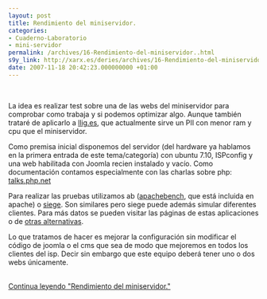 ```yaml
---
layout: post
title: Rendimiento del miniservidor.
categories:
- Cuaderno-Laboratorio
- mini-servidor
permalink: /archives/16-Rendimiento-del-miniservidor..html
s9y_link: http://xarx.es/deries/archives/16-Rendimiento-del-miniservidor..html
date: 2007-11-18 20:42:23.000000000 +01:00
---
```

<br />
<p>La idea es realizar test sobre una de las webs del miniservidor para comprobar como trabaja y si podemos optimizar algo. Aunque también trataré de aplicarlo a <a href="http://llig.es/" target="_blank" title="Ler Llibreries - Llibres i Gr&agrave;cia">llig.es</a>, que actualmente sirve un PII con menor ram y cpu que el miniservidor.</p><p>Como premisa inicial disponemos del servidor (del hardware ya hablamos en la primera entrada de este tema/categoría) con ubuntu 7.10, ISPconfig y una web habilitada con Joomla recien instalado y vacío. Como documentación contamos especialmente con las charlas sobre php: <a target="_blank" href="http://talks.php.net/">talks.php.net</a></p><p>Para realizar las pruebas utilizamos ab (<a href="http://httpd.apache.org/docs/2.2/programs/ab.html" target="_blank" title="ab de apache">apachebench</a>, que está incluida en apache) o <a href="http://www.joedog.org/JoeDog/Siege" target="_blank" title="homepage de siege">siege</a>. Son similares pero siege puede además simular diferentes clientes. Para más datos se pueden  visitar las páginas de estas aplicaciones o de <a href="http://www.apache-es.org/index.php/2006/12/26/herramientas-de-pruebas-de-carga/" target="_blank" title="herramientas de test de rendimiento para apache">otras alternativas</a>.</p><p>Lo que tratamos de hacer es mejorar la configuración sin modificar el código de joomla o el cms que sea de modo que mejoremos en todos los clientes del isp. Decir sin embargo que este equipo deberá tener uno o dos webs únicamente.</p> <br /><a href="http://xarx.es/deries/archives/16-Rendimiento-del-miniservidor..html#extended">Continua leyendo "Rendimiento del miniservidor."</a>

